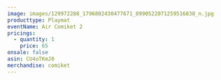 ```yaml
---
image: images/129972288_1796802430477671_8990522071259516838_n.jpg
producttype: Playmat
eventName: Air Comiket 2
pricings:
  - quantity: 1
    price: 65
onsale: false
asin: CU4oTKmJ0
merchandise: comiket
---
```

